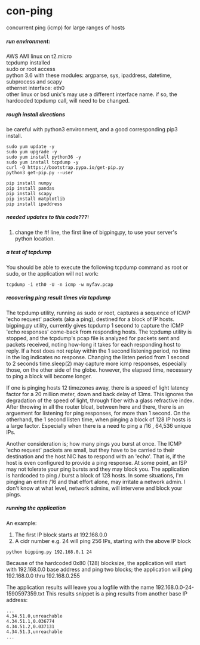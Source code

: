 # con-ping
concurrent ping (icmp) for large ranges of hosts

##### run environment:
AWS AMI linux on t2.micro  
tcpdump installed  
sudo or root access  
python 3.6 with these modules: argparse, sys, ipaddress, datetime, subprocess and scapy  
ethernet interface: eth0  
other linux or bsd unix's may use a different interface name. if so, the hardcoded tcpdump call, will need to be changed.  

##### rough install directions #####
be careful with python3 environment, and a good corresponding pip3 install.  
```
sudo yum update -y
sudo yum upgrade -y
sudo yum install python36 -y
sudo yum install tcpdump -y
curl -O https://bootstrap.pypa.io/get-pip.py
python3 get-pip.py --user

pip install numpy
pip install pandas
pip install scapy
pip install matplotlib
pip install ipaddress
```

##### needed updates to this code???:
1) change the #! line, the first line of bigping.py, to use your server's python location.

##### a test of tcpdump
You should be able to execute the following tcpdump command as root or sudo, or the application will not work:

```
tcpdump -i eth0 -U -n icmp -w myfav.pcap
```
    
##### recovering ping result times via tcpdump

The tcpdump utility, running as sudo or root, captures a sequence of ICMP 'echo request' packets (aka a ping), destined for a block of IP hosts.
bigping.py utility, currently gives tcpdump 1 second to capture the ICMP 'echo responses' come-back from responding hosts.
The tcpdump utility is stopped, and the tcpdump's pcap file is analyzed for packets sent and packets received, noting how-long it takes for each responding host to reply.
If a host does not replay within the 1 second listening period, no time in the log indicates no response.  Changing the listen period from 1 second to 2 seconds time.sleep(2) may capture more icmp responses, especially those, on the other side of the globe.  however, the elapsed time, necessary to ping a block will become longer.


If one is pinging hosts 12 timezones away, there is a speed of light latency factor for a 20 million meter, down and back delay of 13ms.
This ignores the degradation of the speed of light, through fiber with a glass refractive index. After throwing in all the router bloat, between here and there, there is an arguement for listening for ping responses, for more than 1 second.
On the otherhand, the 1 second listen time, when pinging a block of 128 IP hosts is a large factor.
Especially when there is a need to ping a /16 , 64,536 unique IPs.  

Another consideration is; how many pings you burst at once.  The ICMP 'echo request' packets are small, but they have to be carried to their destination and the host NIC has to respond with an 'echo'.
That is, if the host is even configured to provide a ping response.
At some point, an ISP may not tolerate your ping bursts and they may block you.
The application is hardcoded to ping / burst a block of 128 hosts.
In some situations, I'm pinging an entire /16 and that effort alone, may irritate a network admin. I don't know at what level, network admins, will intervene and block your pings.

##### running the application

An example:

1. The first IP block starts at 192.168.0.0
2. A cidr number e.g. 24 will ping 256 IPs, starting with the above IP block

```
python bigping.py 192.168.0.1 24
```

Because of the hardcoded 0x80 (128) blocksize, the application will start with 192.168.0.0 base address and ping two blocks; the application will ping 192.168.0.0 thru 192.168.0.255

The application results will leave you a logfile with the name 192.168.0.0-24-1590597359.txt
This results snippet is a ping results from another base IP address:
```
...
4.34.51.0,unreachable
4.34.51.1,0.036774
4.34.51.2,0.037131
4.34.51.3,unreachable
...
```
